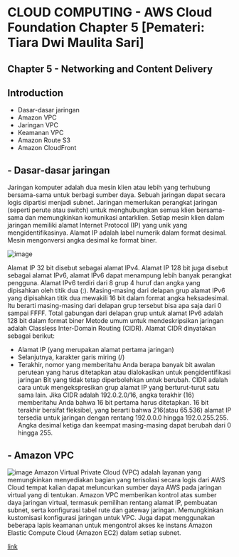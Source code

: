 
# CLOUD COMPUTING - AWS Cloud Foundation Chapter 5 [Pemateri: Tiara Dwi Maulita Sari]
## Chapter 5 - Networking and Content Delivery
## Introduction
- Dasar-dasar jaringan
- Amazon VPC
- Jaringan VPC
- Keamanan VPC
- Amazon Route S3
- Amazon CloudFront

## - Dasar-dasar jaringan
  Jaringan komputer adalah dua mesin klien atau lebih yang terhubung bersama-sama untuk berbagi sumber daya. Sebuah jaringan dapat secara logis dipartisi menjadi subnet. Jaringan memerlukan perangkat jaringan (seperti perute atau switch) untuk menghubungkan semua klien bersama-sama dan memungkinkan komunikasi antarklien.
  Setiap mesin klien dalam jaringan memiliki alamat Internet Protocol (IP) yang unik yang mengidentifikasinya. Alamat IP adalah label numerik dalam format desimal. Mesin mengonversi angka desimal ke format biner.
  
![image](https://github.com/fiakholida/100DaysOfCloud/assets/140806089/c8598e0f-7458-42fb-9112-fb6fe0a18b46)

  Alamat IP 32 bit disebut sebagai alamat IPv4. Alamat IP 128 bit juga disebut sebagai alamat IPv6, alamat IPv6 dapat menampung lebih banyak perangkat pengguna.
  Alamat IPv6 terdiri dari 8 grup 4 huruf dan angka yang dipisahkan oleh titik dua (:). Masing-masing dari delapan grup alamat IPv6 yang dipisahkan titik dua mewakili 16 bit dalam format angka heksadesimal. Itu berarti masing-masing dari delapan grup tersebut bisa apa saja dari 0 sampai FFFF. Total gabungan dari delapan grup untuk alamat IPv6 adalah 128 bit dalam format biner
  Metode umum untuk mendeskripsikan jaringan adalah Classless Inter-Domain Routing (CIDR). Alamat CIDR dinyatakan sebagai berikut:
  - Alamat IP (yang merupakan alamat pertama jaringan)
  - Selanjutnya, karakter garis miring (/)
  - Terakhir, nomor yang memberitahu Anda berapa banyak bit awalan perutean yang harus ditetapkan atau dialokasikan untuk pengidentifikasi jaringan
  Bit yang tidak tetap diperbolehkan untuk berubah. CIDR adalah cara untuk mengekspresikan grup alamat IP yang berturut-turut satu sama lain. Jika CIDR adalah 192.0.2.0/16, angka terakhir (16) memberitahu Anda bahwa 16 bit pertama harus ditetapkan. 16 bit terakhir bersifat fleksibel, yang berarti bahwa 216(atau 65.536) alamat IP tersedia untuk jaringan dengan rentang 192.0.0.0 hingga 192.0.255.255. Angka desimal ketiga dan keempat masing-masing dapat berubah dari 0 hingga 255.

## - Amazon VPC
![image](https://github.com/fiakholida/100DaysOfCloud/assets/140806089/e1f3dced-c3d9-4a9e-8580-24136fb0df61)
  Amazon Virtual Private Cloud (VPC) adalah layanan yang memungkinkan menyediakan bagian yang terisolasi secara logis dari AWS Cloud tempat kalian dapat meluncurkan sumber daya AWS pada jaringan virtual yang di tentukan.
  Amazon VPC memberikan kontrol atas sumber daya jaringan virtual, termasuk pemilihan rentang alamat IP, pembuatan subnet, serta konfigurasi tabel rute dan gateway jaringan. Memungkinkan kustomisasi konfigurasi jaringan untuk VPC. Juga dapat menggunakan beberapa lapis keamanan untuk mengontrol akses ke instans Amazon Elastic Compute Cloud (Amazon EC2) dalam setiap subnet.


[link](link)
